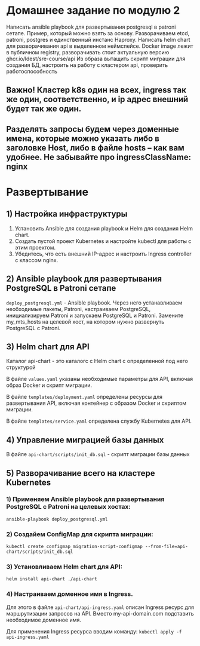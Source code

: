 # Домашнее задание по модулю 2

Написать ansible playbook для развертывания postgresql в patroni сетапе. Пример, который можно взять за основу.
Разворачиваем etcd, patroni, postgres и единственный инстанс Haproxy.
Написать helm chart для разворачивания api в выделенном неймспейсе. Docker image лежит в публичном registry, разворачивать стоит актуальную версию ghcr.io/ldest/sre-course/api
Из образа вытащить скрипт миграции для создания БД, настроить на работу с кластером api, проверить работоспособность

## Важно! Кластер k8s один на всех, ingress так же один, соответственно, и ip адрес внешний будет так же один.
## Разделять запросы будем через доменные имена, которые можно указать либо в заголовке Host, либо в файле hosts – как вам удобнее. Не забывайте про ingressClassName: nginx


# Развертывание

## 1) Настройка инфраструктуры
1) Установить Ansible для создания playbook и Helm для создания Helm chart.
2) Создать пустой проект Kubernetes и настройте kubectl для работы с этим проектом.
3) Убедитесь, что есть внешний IP-адрес и настроить Ingress controller с классом nginx.

## 2) Ansible playbook для развертывания PostgreSQL в Patroni сетапе

`deploy_postgresql.yml` - Ansible playbook. Через него устанавливаем необходимые пакеты, Patroni, настраиваем PostgreSQL, инициализируем Patroni и запускаем PostgreSQL и Patroni. Замените my_mts_hosts на целевой хост, на котором нужно развернуть PostgreSQL с Patroni.

## 3) Helm chart для API
Каталог api-chart - это каталогс с Helm chart с определенной под него структурой

В файле `values.yaml` указаны необходимые параметры для API, включая образ Docker и скрипт миграции.

В файле `templates/deployment.yaml` определены ресурсы для развертывания API, включая контейнер с образом Docker и скриптом миграции.

В файле `templates/service.yaml` определена службу Kubernetes для API.

## 4) Управление миграцией базы данных
В файле `api-chart/scripts/init_db.sql` - скрипт миграции базы данных

## 5) Разворачивание всего на кластере Kubernetes

### 1) Применяем Ansible playbook для развертывания PostgreSQL с Patroni на целевых хостах:
`ansible-playbook deploy_postgresql.yml`

### 2) Создайем ConfigMap для скрипта миграции:
`kubectl create configmap migration-script-configmap --from-file=api-chart/scripts/init_db.sql`

### 3) Установливаем Helm chart для API:
`helm install api-chart ./api-chart`

### 4) Настраиваем доменное имя в Ingress.
Для этого в файле `api-chart/api-ingress.yaml` описан Ingress ресурс для маршрутизации запросов на API.
Вместо my-api-domain.com подставить необходимое доменное имя.

Для применения Ingress ресурса вводим команду:
`kubectl apply -f api-ingress.yaml`



